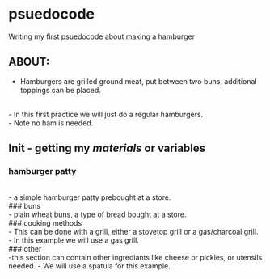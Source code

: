 # psuedocode
Writing my first psuedocode about making a hamburger
## ABOUT:
- Hamburgers are grilled ground meat, put between two buns, additional toppings can be placed.
<br>
- In this first practice we will just do a regular hamburgers.
<br>
- Note no ham is needed.
<br>

## Init - getting my *materials* or variables

### hamburger patty
<br>
- a simple hamburger patty prebought at a store.
<br>
### buns
<br>
- plain wheat buns, a type of bread bought at a store.
<br>
### cooking methods
<br>
- This can be done with a grill, either a stovetop grill or a gas/charcoal grill.
- In this example we will use a gas grill.
<br>
### other
<br>
-this section can contain other ingrediants like cheese or pickles, or utensils needed.
- We will use a spatula for this example.
